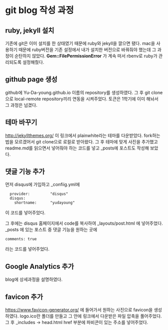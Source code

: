 # git blog 작성 과정 
## ruby, jekyll 설치
기존에 git은 이미 설치를 한 상태였기 때문에 ruby와 jekyll을 깔으면 됐다.
mac을 사용하기 때문에 ruby버전을 기존 설정에서 내가 설치한 버전으로 바꿔줘야 했는데 그 과정이 순탄하지 않았다.
**Gem::FilePermissionError** 가 계속 떠서 rbenv로 ruby가 관리되도록 설정해줬다.

## github page 생성
github에 Yu-Da-young.github.io 이름의 repository를 생성하였다.
그 후 git clone으로 local-remote repository끼리 연동을 시켜주었다.
토큰은 1학기에 이미 해놔서 그 과정은 넘겼다.

## 테마 바꾸기
http://jekyllthemes.org/
이 링크에서 plainwhite라는 테마를 다운받았다.
fork하는 법을 모르겠어서 git clone으로 로컬로 받아왔다.
그 후 테마에 맞게 사진을 추가했고 readme.md를 읽으면서 넣어줘야 하는 코드를 넣고 _posts에 포스트도 작성해 보았다.

## 댓글 기능 추가
먼저 disqus에 가입하고 _confiig.yml에

```comment:
  provider:         "disqus"
  disqus:
    shortname:      "yudayoung" 
```

이 코드를 넣어주었다.

그 후에는 disqus 홈페이지에서 code를 복사하여 _layouts/post.html 에 넣어주었다.
_posts 에 있는 포스트 중 댓글 기능을 원하는 곳에

```
comments: true
```
라는 코드를 넣어주었다.

## Google Analytics 추가
blog에 상세과정을 설명하였다.

## favicon 추가
https://www.favicon-generator.org/ 에 들어가서 원하는 사진으로 favicon을 생성하였다.
logo.ico란 폴더를 만들고 그 안에 링크에서 다운받은 파일 압축을 풀어주었다.
그 후 _includes -> head.html href 부분에 파비콘이 있는 주소를 넣어주었다.

